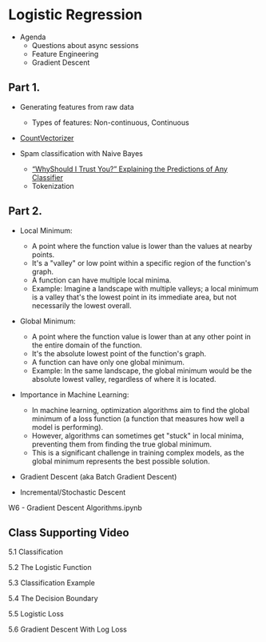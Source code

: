 # Logistic Regression

* Agenda
  - Questions about async sessions
  - Feature Engineering
  - Gradient Descent

## Part 1.

* Generating features from raw data
  - Types of features: Non-continuous, Continuous

* [CountVectorizer](https://scikit-learn.org/stable/modules/generated/sklearn.feature_extraction.text.CountVectorizer.html)

* Spam classification with Naive Bayes
  - [“WhyShould I Trust You?” Explaining the Predictions of Any Classifier](https://arxiv.org/pdf/1602.04938v1)
  - Tokenization

## Part 2.

* Local Minimum:
  - A point where the function value is lower than the values at nearby points.
  - It's a "valley" or low point within a specific region of the function's graph.
  - A function can have multiple local minima.
  - Example: Imagine a landscape with multiple valleys; a local minimum is a valley that's the lowest point in its immediate area, but not necessarily the lowest overall.

* Global Minimum:
  - A point where the function value is lower than at any other point in the entire domain of the function.
  - It's the absolute lowest point of the function's graph.
  - A function can have only one global minimum.
  - Example: In the same landscape, the global minimum would be the absolute lowest valley, regardless of where it is located.

* Importance in Machine Learning:
  - In machine learning, optimization algorithms aim to find the global minimum of a loss function (a function that measures how well a model is performing).
  - However, algorithms can sometimes get "stuck" in local minima, preventing them from finding the true global minimum.
  - This is a significant challenge in training complex models, as the global minimum represents the best possible solution.

* Gradient Descent (aka Batch Gradient Descent)
* Incremental/Stochastic Descent

W6 - Gradient Descent Algorithms.ipynb

## Class Supporting Video

5.1 Classification

5.2 The Logistic Function

5.3 Classification Example

5.4 The Decision Boundary

5.5 Logistic Loss

5.6 Gradient Descent With Log Loss
